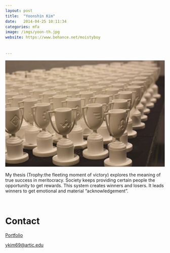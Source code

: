 ```yaml
---
layout: post
title:  "Yoonshin Kim"
date:   2014-04-25 10:11:34
categories: mfa
image: /imgs/yoon-th.jpg
website: https://www.behance.net/moistyboy


---
```


<div class="row">
	<img class="img-responsive" style="padding=20px" src="/imgs/yoon-1.jpg">
</row>
<p class="lead">My thesis (Trophy:the fleeting moment of victory) explores the meaning of true success in meritocracy. Society keeps providing certain people the opportunity to get rewards. This system creates winners and losers. It leads winners to get emotional and material “acknowledgement”.</p>
<br>
<h1>Contact</h1>
<a href="https://www.behance.net/moistyboy"><p class="lead">Portfolio</p></a>
<a href="ykim69@artic.edu?Subject=Hello" target="_top"><p class="lead">ykim69@artic.edu</p></a>